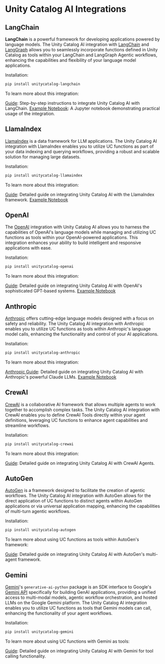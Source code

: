 # Unity Catalog AI Integrations

## LangChain

**LangChain** is a powerful framework for developing applications powered by language models. The Unity Catalog AI integration with [LangChain](https://www.langchain.com/) and [LangGraph](https://www.langchain.com/langgraph) allows you to seamlessly incorporate functions defined in Unity Catalog as tools within your LangChain and LangGraph Agentic workflows, enhancing the capabilities and flexibility of your language model applications.

Installation:

```sh
pip install unitycatalog-langchain
```

To learn more about this integration:

[Guide](langchain.md): Step-by-step instructions to integrate Unity Catalog AI with LangChain.
[Example Notebook](https://github.com/unitycatalog/unitycatalog/blob/main/ai/integrations/langchain/ucai-langchain_sample.ipynb): A Jupyter notebook demonstrating practical usage of the integration.

## LlamaIndex

[LlamaIndex](https://www.llamaindex.ai/) is a data framework for LLM applications. The Unity Catalog AI integration with LlamaIndex enables you to utilize UC functions as part of your data indexing and querying workflows, providing a robust and scalable solution for managing large datasets.

Installation:

```sh
pip install unitycatalog-llamaindex
```

To learn more about this integration:

[Guide](llamaindex.md): Detailed guide on integrating Unity Catalog AI with the LlamaIndex framework.
[Example Notebook](https://github.com/unitycatalog/unitycatalog/blob/main/ai/integrations/llama_index/llama_index_sample.ipynb)

## OpenAI

The [OpenAI](https://openai.com/) integration with Unity Catalog AI allows you to harness the capabilities of OpenAI's language models while managing and utilizing UC functions as tools within your OpenAI-powered applications. This integration enhances your ability to build intelligent and responsive applications with ease.

Installation:

```sh
pip install unitycatalog-openai
```

To learn more about this integration:

[Guide](openai.md): Detailed guide on integrating Unity Catalog AI with OpenAI's sophisticated GPT-based systems.
[Example Notebook](https://github.com/unitycatalog/unitycatalog/blob/main/ai/integrations/openai/ucai-openai_sample.ipynb)

## Anthropic

[Anthropic](https://www.anthropic.com/) offers cutting-edge language models designed with a focus on safety and reliability. The Unity Catalog AI integration with Anthropic enables you to utilize UC functions as tools within Anthropic's language model calls, enhancing the functionality and control of your AI applications.

Installation:

```sh
pip install unitycatalog-anthropic
```

To learn more about this integration:

[Anthropic Guide](anthropic.md): Detailed guide on integrating Unity Catalog AI with Anthropic's powerful Claude LLMs.
[Example Notebook](https://github.com/unitycatalog/unitycatalog/blob/main/ai/integrations/anthropic/anthropic_sample.ipynb)

## CrewAI

[CrewAI](https://www.crewai.com/) is a collaborative AI framework that allows multiple agents to work together to accomplish complex tasks. The Unity Catalog AI integration with CrewAI enables you to define CrewAI Tools directly within your agent definitions, leveraging UC functions to enhance agent capabilities and streamline workflows.

Installation:

```sh
pip install unitycatalog-crewai
```

To learn more about this integration:

[Guide](crewai.md): Detailed guide on integrating Unity Catalog AI with CrewAI Agents.

## AutoGen

[AutoGen](https://microsoft.github.io/autogen/stable/) is a framework designed to facilitate the creation of agentic workflows. The Unity Catalog AI integration with AutoGen allows for the direct application of UC functions to distinct agents within AutoGen applications or via universal application mapping, enhancing the capabilities of multi-turn agentic workflows.

Installation:

```sh
pip install unitycatalog-autogen
```

To learn more about using UC functions as tools within AutoGen's framework:

[Guide](autogen.md): Detailed guide on integrating Unity Catalog AI with AutoGen's multi-agent framework.

## Gemini

[Gemini](https://ai.google.dev/gemini-api/docs/quickstart?lang=python)'s `generative-ai-python` package is an SDK interface to Google's [Gemini API](https://ai.google.dev/api?lang=python) specifically for building GenAI applications, providing a unified access to multi-modal models, agentic workflow orchestration, and hosted LLMs on the Google Gemini platform. The Unity Catalog AI integration enables you to utilize UC functions as tools that Gemini models can call, enhancing the functionality of your agent workflows.

Installation:

```sh
pip install unitycatalog-gemini
```

To learn more about using UC functions with Gemini as tools:

[Guide](gemini.md): Detailed guide on integrating Unity Catalog AI with Gemini for tool calling functionality.
